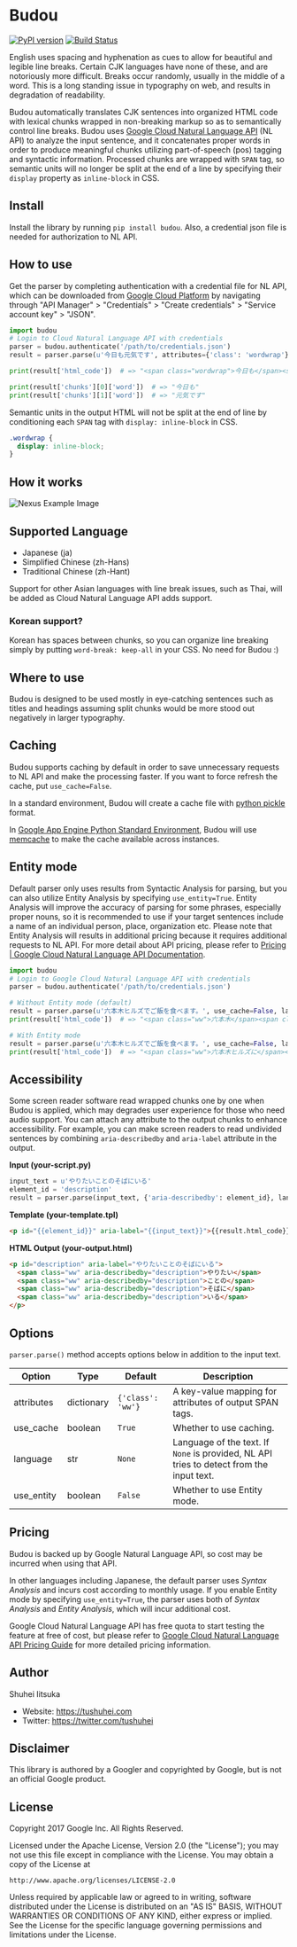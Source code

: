 # Budou
[![PyPI version](https://badge.fury.io/py/budou.svg)](http://badge.fury.io/py/budou)
[![Build Status](https://travis-ci.org/google/budou.svg?branch=master)](https://travis-ci.org/google/budou)

English uses spacing and hyphenation as cues to allow for beautiful and legible line breaks.
Certain CJK languages have none of these, and are notoriously more difficult.
Breaks occur randomly, usually in the middle of a word.
This is a long standing issue in typography on web, and results in degradation of readability.

Budou automatically translates CJK sentences into organized HTML code
with lexical chunks wrapped in non-breaking markup so as to semantically control line breaks.
Budou uses [Google Cloud Natural Language API](https://cloud.google.com/natural-language/)
(NL API) to analyze the input sentence, and it concatenates proper words in
order to produce meaningful chunks utilizing part-of-speech (pos) tagging and
syntactic information.
Processed chunks are wrapped with `SPAN` tag, so semantic units will no longer
be split at the end of a line by specifying their `display` property as
`inline-block` in CSS.


## Install
Install the library by running `pip install budou`.
Also, a credential json file is needed for authorization to NL API.

## How to use
Get the parser by completing authentication with a credential file for NL API,
which can be downloaded from [Google Cloud Platform](https://cloud.google.com)
by navigating through "API Manager" > "Credentials" > "Create credentials" >
"Service account key" > "JSON".

```python
import budou
# Login to Cloud Natural Language API with credentials
parser = budou.authenticate('/path/to/credentials.json')
result = parser.parse(u'今日も元気です', attributes={'class': 'wordwrap'}, language='ja')

print(result['html_code'])  # => "<span class="wordwrap">今日も</span><span class="wordwrap">元気です</span>"

print(result['chunks'][0]['word'])  # => "今日も"
print(result['chunks'][1]['word'])  # => "元気です"
```

Semantic units in the output HTML will not be split at the end of line by
conditioning each `SPAN` tag with `display: inline-block` in CSS.

```css
.wordwrap {
  display: inline-block;
}
```


## How it works
![Nexus Example Image](https://raw.githubusercontent.com/wiki/google/budou/images/nexus_example.jpeg)


## Supported Language
- Japanese (ja)
- Simplified Chinese (zh-Hans)
- Traditional Chinese (zh-Hant)

Support for other Asian languages with line break issues, such as
Thai, will be added as Cloud Natural Language API adds support.

### Korean support?
Korean has spaces between chunks, so you can organize line breaking simply by
putting `word-break: keep-all` in your CSS. No need for Budou :)


## Where to use
Budou is designed to be used mostly in eye-catching sentences such as titles and
headings assuming split chunks would be more stood out negatively in larger typography.


## Caching
Budou supports caching by default in order to save unnecessary requests to NL
API and make the processing faster. If you want to force refresh the cache,
put `use_cache=False`.

In a standard environment, Budou will create a cache file with
[python pickle](https://docs.python.org/3/library/pickle.html) format.

In [Google App Engine Python Standard Environment](https://cloud.google.com/appengine/docs/standard/python/),
Budou will use [memcache](https://cloud.google.com/appengine/docs/standard/python/memcache/)
to make the cache available across instances.


## Entity mode
Default parser only uses results from Syntactic Analysis for parsing, but you
can also utilize Entity Analysis by specifying `use_entity=True`.
Entity Analysis will improve the accuracy of parsing for some phrases,
especially proper nouns, so it is recommended to use if your target sentences
include a name of an individual person, place, organization etc.
Please note that Entity Analysis will results in additional pricing because it
requires additional requests to NL API. For more detail about API pricing, please
refer to [Pricing | Google Cloud Natural Language API Documentation](https://cloud.google.com/natural-language/pricing).

```python
import budou
# Login to Google Cloud Natural Language API with credentials
parser = budou.authenticate('/path/to/credentials.json')

# Without Entity mode (default)
result = parser.parse(u'六本木ヒルズでご飯を食べます。', use_cache=False, language='ja')
print(result['html_code'])  # => "<span class="ww">六本木</span><span class="ww">ヒルズに</span><span class="ww">います。</span>"

# With Entity mode
result = parser.parse(u'六本木ヒルズでご飯を食べます。', use_cache=False, language='ja', use_entity=True)
print(result['html_code'])  # => "<span class="ww">六本木ヒルズに</span><span class="ww">います。</span>"
```

## Accessibility
Some screen reader software read wrapped chunks one by one when Budou is
applied, which may degrades user experience for those who need audio support.
You can attach any attribute to the output chunks to enhance accessibility.
For example, you can make screen readers to read undivided sentences by
combining `aria-describedby` and `aria-label` attribute in the output.

**Input (your-script.py)**
```python
input_text = u'やりたいことのそばにいる'
element_id = 'description'
result = parser.parse(input_text, {'aria-describedby': element_id}, language='ja')
```

**Template (your-template.tpl)**
```html
<p id="{{element_id}}" aria-label="{{input_text}}">{{result.html_code}}</p>
```

**HTML Output (your-output.html)**
```html
<p id="description" aria-label="やりたいことのそばにいる">
  <span class="ww" aria-describedby="description">やりたい</span>
  <span class="ww" aria-describedby="description">ことの</span>
  <span class="ww" aria-describedby="description">そばに</span>
  <span class="ww" aria-describedby="description">いる</span>
</p>
```

## Options
`parser.parse()` method accepts options below in addition to the input text.

| Option | Type | Default | Description |
| --- | --- | --- | --- |
| attributes | dictionary | `{'class': 'ww'}` | A key-value mapping for attributes of output SPAN tags. |
| use_cache | boolean | `True` | Whether to use caching. |
| language | str | `None` | Language of the text. If `None` is provided, NL API tries to detect from the input text. |
| use_entity | boolean | `False` | Whether to use Entity mode. |


## Pricing
Budou is backed up by Google Natural Language API, so cost may be incurred when
using that API.

In other languages including Japanese, the default parser uses *Syntax Analysis*
and incurs cost according to monthly usage.
If you enable Entity mode by specifying `use_entity=True`, the parser uses both
of *Syntax Analysis* and *Entity Analysis*,
which will incur additional cost.

Google Cloud Natural Language API has free quota to start testing the feature at
free of cost, but please refer to [Google Cloud Natural Language API Pricing Guide](https://cloud.google.com/natural-language/pricing)
for more detailed pricing information.


## Author
Shuhei Iitsuka

- Website: https://tushuhei.com
- Twitter: https://twitter.com/tushuhei


## Disclaimer
This library is authored by a Googler and copyrighted by Google, but
is not an official Google product.


## License
Copyright 2017 Google Inc. All Rights Reserved.

Licensed under the Apache License, Version 2.0 (the "License");
you may not use this file except in compliance with the License.
You may obtain a copy of the License at

    http://www.apache.org/licenses/LICENSE-2.0

Unless required by applicable law or agreed to in writing, software
distributed under the License is distributed on an "AS IS" BASIS,
WITHOUT WARRANTIES OR CONDITIONS OF ANY KIND, either express or implied.
See the License for the specific language governing permissions and
limitations under the License.
